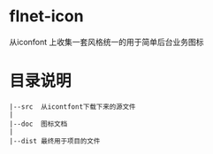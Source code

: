 # flnet-icon

从iconfont 上收集一套风格统一的用于简单后台业务图标

# 目录说明

```
|--src  从icontfont下载下来的源文件
| 
|--doc  图标文档
|
|--dist 最终用于项目的文件
```